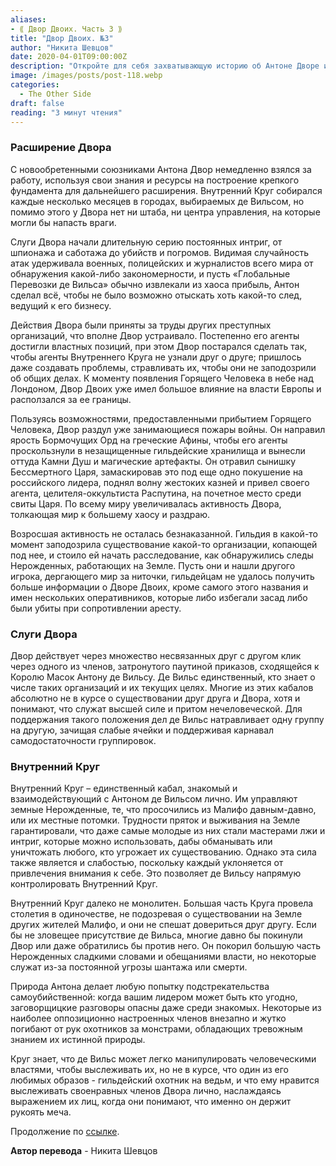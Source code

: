 ```yaml
---
aliases: 
- ⟪ Двор Двоих. Часть 3 ⟫
title: "Двор Двоих. №3"
author: "Никита Шевцов"
date: 2020-04-01T09:00:00Z
description: "Откройте для себя захватывающую историю об Антоне Дворе и его союзниках, которые строят могущественную империю, сталкиваясь с постоянными угрозами со стороны соперничающих преступных организаций. Благодаря хитроумной тактике и сети агентов, занимающих высокие посты, Двор избегает обнаружения, расширяя свое присутствие по всей Европе. Но по мере того, как вспыхивает хаос и в небе появляется таинственная фигура, власть Двора может ослабевать. Прочтите рассказ по миру «The Other Side» прямо сейчас."
image: /images/posts/post-118.webp
categories:
  - The Other Side
draft: false
reading: "3 минут чтения"
---
```


### Расширение Двора

С новообретенными союзниками Антона Двор немедленно взялся за работу, используя свои знания и ресурсы на построение крепкого фундамента для дальнейшего расширения. Внутренний Круг собирался каждые несколько месяцев в городах, выбираемых де Вильсом, но помимо этого у Двора нет ни штаба, ни центра управления, на которые могли бы напасть враги.

Слуги Двора начали длительную серию постоянных интриг, от шпионажа и саботажа до убийств и погромов. Видимая случайность атак удерживала военных, полицейских и журналистов всего мира от обнаружения какой-либо закономерности, и пусть «Глобальные Перевозки де Вильса» обычно извлекали из хаоса прибыль, Антон сделал всё, чтобы не было возможно отыскать хоть какой-то след, ведущий к его бизнесу.

Действия Двора были приняты за труды других преступных организаций, что вполне Двор устраивало. Постепенно его агенты достигли властных позиций, при этом Двор постарался сделать так, чтобы агенты Внутреннего Круга не узнали друг о друге; пришлось даже создавать проблемы, стравливать их, чтобы они не заподозрили об общих делах. К моменту появления Горящего Человека в небе над Лондоном, Двор Двоих уже имел большое влияние на власти Европы и расползался за ее границы.

Пользуясь возможностями, предоставленными прибытием Горящего Человека, Двор раздул уже занимающиеся пожары войны. Он направил ярость Бормочущих Орд на греческие Афины, чтобы его агенты проскользнули в незащищенные гильдейские хранилища и вынесли оттуда Камни Душ и магические артефакты. Он отравил сынишку Бессмертного Царя, замаскировав это под еще одно покушение на российского лидера, поднял волну жестоких казней и привел своего агента, целителя-оккультиста Распутина, на почетное место среди свиты Царя. По всему миру увеличивалась активность Двора, толкающая мир к большему хаосу и раздраю.

Возросшая активность не осталась безнаказанной. Гильдия в какой-то момент заподозрила существование какой-то организации, копающей под нее, и стоило ей начать расследование, как обнаружились следы Нерожденных, работающих на Земле. Пусть они и нашли другого игрока, дергающего мир за ниточки, гильдейцам не удалось получить больше информации о Дворе Двоих, кроме самого этого названия и имен нескольких оперативников, которые либо избегали засад либо были убиты при сопротивлении аресту.

### Слуги Двора

Двор действует через множество несвязанных друг с другом клик через одного из членов, затронутого паутиной приказов, сходящейся к Королю Масок Антону де Вильсу. Де Вильс единственный, кто знает о числе таких организаций и их текущих целях. Многие из этих кабалов абсолютно не в курсе о существовании друг друга и Двора, хотя и понимают, что служат высшей силе и притом нечеловеческой. Для поддержания такого положения дел де Вильс натравливает одну группу на другую, зачищая слабые ячейки и поддерживая карнавал самодостаточности группировок.

### Внутренний Круг

Внутренний Круг – единственный кабал, знакомый и взаимодействующий с Антоном де Вильсом лично. Им управляют земные Нерожденные, те, что просочились из Малифо давным-давно, или их местные потомки. Трудности пряток и выживания на Земле гарантировали, что даже самые молодые из них стали мастерами лжи и интриг, которые можно использовать, дабы обманывать или уничтожать любого, кто угрожает их существованию. Однако эта сила также является и слабостью, поскольку каждый уклоняется от привлечения внимания к себе. Это позволяет де Вильсу напрямую контролировать Внутренний Круг.

Внутренний Круг далеко не монолитен. Большая часть Круга провела столетия в одиночестве, не подозревая о существовании на Земле других жителей Малифо, и они не спешат довериться друг другу. Если бы не зловещее присутствие де Вильса, многие давно бы покинули Двор или даже обратились бы против него. Он покорил большую часть Нерожденных сладкими словами и обещаниями власти, но некоторые служат из-за постоянной угрозы шантажа или смерти.

Природа Антона делает любую попытку подстрекательства самоубийственной: когда вашим лидером может быть кто угодно, заговорщицкие разговоры опасны даже среди знакомых. Некоторые из наиболее оппозиционно настроенных членов внезапно и жутко погибают от рук охотников за монстрами, обладающих тревожным знанием их истинной природы.

Круг знает, что де Вильс может легко манипулировать человеческими властями, чтобы выслеживать их, но не в курсе, что один из его любимых образов - гильдейский охотник на ведьм, и что ему нравится выслеживать своенравных членов Двора лично, наслаждаясь выражением их лиц, когда они понимают, что именно он держит рукоять меча.


Продолжение по [ссылке](http://malifaux.vercel.app/posts/post-121).


**Автор перевода** - Никита Шевцов

